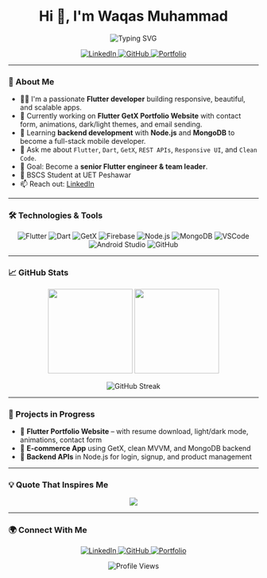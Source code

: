<h1 align="center">Hi 👋, I'm Waqas Muhammad</h1>

<!-- Animated Typing Text -->
<p align="center">
  <img src="https://readme-typing-svg.herokuapp.com?font=Poppins&size=22&pause=1000&color=00C2CB&center=true&vCenter=true&multiline=true&width=450&height=70&lines=🚀+Flutter+Developer;💡+Problem+Solver;🌐+Learning+Backend+%26+API+Integration" alt="Typing SVG" />
</p>

<p align="center">
  <a href="https://www.linkedin.com/in/waqas-muhammad-0ba609290" target="_blank">
    <img alt="LinkedIn" src="https://img.shields.io/badge/-LinkedIn-%230077B5?style=for-the-badge&logo=linkedin&logoColor=white" />
  </a>
  <a href="https://github.com/IamWaqasMuhammad" target="_blank">
    <img alt="GitHub" src="https://img.shields.io/badge/-GitHub-%23181717?style=for-the-badge&logo=github&logoColor=white" />
  </a>
  <a href="https://waqasmuhammad.netlify.app" target="_blank" rel="noopener noreferrer">
    <img src="https://img.shields.io/badge/Portfolio-%2300bfff.svg?style=for-the-badge&logo=aboutme&logoColor=white" alt="Portfolio" />
  </a>
</p>

---

### 🚀 About Me

- 👨‍💻 I'm a passionate **Flutter developer** building responsive, beautiful, and scalable apps.
- 🔭 Currently working on **Flutter GetX Portfolio Website** with contact form, animations, dark/light themes, and email sending.
- 🌱 Learning **backend development** with **Node.js** and **MongoDB** to become a full-stack mobile developer.
- 💬 Ask me about `Flutter`, `Dart`, `GetX`, `REST APIs`, `Responsive UI`, and `Clean Code`.
- 🎯 Goal: Become a **senior Flutter engineer & team leader**.
- 🏫 BSCS Student at UET Peshawar
- 📫 Reach out: [LinkedIn](https://www.linkedin.com/in/waqas-muhammad-0ba609290)

---

### 🛠️ Technologies & Tools

<p align="center">
  <img src="https://img.shields.io/badge/Flutter-02569B?style=for-the-badge&logo=flutter&logoColor=white" alt="Flutter" />
  <img src="https://img.shields.io/badge/Dart-0175C2?style=for-the-badge&logo=dart&logoColor=white" alt="Dart" />
  <img src="https://img.shields.io/badge/GetX-FBCA04?style=for-the-badge&logo=google&logoColor=black" alt="GetX" />
  <img src="https://img.shields.io/badge/Firebase-FFCA28?style=for-the-badge&logo=firebase&logoColor=black" alt="Firebase" />
  <img src="https://img.shields.io/badge/Node.js-339933?style=for-the-badge&logo=nodedotjs&logoColor=white" alt="Node.js" />
  <img src="https://img.shields.io/badge/MongoDB-4EA94B?style=for-the-badge&logo=mongodb&logoColor=white" alt="MongoDB" />
  <img src="https://img.shields.io/badge/VSCode-007ACC?style=for-the-badge&logo=visual-studio-code&logoColor=white" alt="VSCode" />
  <img src="https://img.shields.io/badge/Android_Studio-3DDC84?style=for-the-badge&logo=android-studio&logoColor=white" alt="Android Studio" />
  <img src="https://img.shields.io/badge/GitHub-181717?style=for-the-badge&logo=github&logoColor=white" alt="GitHub" />
</p>

---

### 📈 GitHub Stats

<p align="center">
  <img src="https://github-readme-stats.vercel.app/api?username=IamWaqasMuhammad&show_icons=true&theme=radical&count_private=true" height="170" />
  <img src="https://github-readme-stats.vercel.app/api/top-langs/?username=IamWaqasMuhammad&layout=compact&theme=radical" height="170" />
</p>

<p align="center">
  <img src="https://streak-stats.demolab.com/?user=IamWaqasMuhammad&theme=radical" alt="GitHub Streak" />
</p>

---

### 📌 Projects in Progress

- 🔹 **Flutter Portfolio Website** – with resume download, light/dark mode, animations, contact form
- 🔹 **E-commerce App** using GetX, clean MVVM, and MongoDB backend
- 🔹 **Backend APIs** in Node.js for login, signup, and product management

---

### 💡 Quote That Inspires Me

<div align="center">
  <img src="https://readme-quote.vercel.app/api?quote=If%20you%20were%20to%20rely%20upon%20Allah%20with%20the%20reliance%20He%20is%20due,%20then%20He%20would%20provide%20for%20you%20just%20as%20He%20provides%20for%20the%20birds.%20They%20go%20out%20in%20the%20morning%20with%20empty%20stomachs%20and%20return%20full.&author=Prophet%20Muhammad%20(ﷺ)&theme=dark" />
</div>

---

### 🌍 Connect With Me

<p align="center">
  <a href="https://www.linkedin.com/in/waqas-muhammad-0ba609290" target="_blank">
    <img src="https://img.shields.io/badge/LinkedIn-%230077B5.svg?style=for-the-badge&logo=linkedin&logoColor=white" alt="LinkedIn" />
  </a>
  <a href="https://github.com/IamWaqasMuhammad" target="_blank">
    <img src="https://img.shields.io/badge/GitHub-%23181717.svg?style=for-the-badge&logo=github&logoColor=white" alt="GitHub" />
  </a>
  <a href="https://waqasmuhammad.netlify.app" target="_blank">
    <img src="https://img.shields.io/badge/Portfolio-%2300bfff.svg?style=for-the-badge&logo=aboutme&logoColor=white" alt="Portfolio" />
  </a>
</p>

<p align="center">
  <img src="https://komarev.com/ghpvc/?username=IamWaqasMuhammad&label=Profile%20Views&color=blueviolet&style=flat" alt="Profile Views" />
</p>